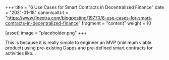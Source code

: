 +++
title = "6 Use Cases for Smart Contracts in Decentralized Finance"
date = "2021-01-18"
canonicalUrl = "https://www.finextra.com/blogposting/19770/6-use-cases-for-smart-contracts-in-decentralized-finance"
fragment = "content"
weight = 10

[asset]
    image = "placeholder.png"
+++

This is because it is really simple to engineer an MVP (minimum viable 
product) using pre-existing Dapps and pre-defined smart contracts for 
activities like...
